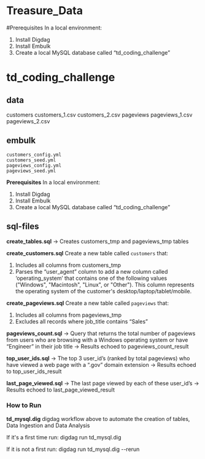 # Treasure_Data
#Prerequisites
In a local environment:
1. Install Digdag
2. Install Embulk
3. Create a local MySQL database called “td_coding_challenge”

# td_coding_challenge

## data
customers
  customers_1.csv
  customers_2.csv
pageviews
  pageviews_1.csv
  pageviews_2.csv
## embulk
    customers_config.yml
    customers_seed.yml
    pageviews_config.yml
    pageviews_seed.yml

**Prerequisites**
In a local environment:
1. Install Digdag
2. Install Embulk
3. Create a local MySQL database called “td_coding_challenge”

## sql-files
**create_tables.sql** -> Creates customers_tmp and pageviews_tmp tables

**create_customers.sql** 
  Create a new table called `customers` that:
  1. Includes all columns from customers_tmp
  2. Parses the “user_agent” column to add a new column called ‘operating_system’ that contains one
     of the following values ("Windows", "Macintosh", "Linux", or "Other"). This column represents the operating system of the customer's desktop/laptop/tablet/mobile.

**create_pageviews.sql**
  Create a new table called `pageviews` that:
  1. Includes all columns from pageviews_tmp
  2. Excludes all records where job_title contains “Sales”

**pageviews_count.sql** -> Query that returns the total number of pageviews from users who are browsing with a Windows operating system or have “Engineer” in their job title -> Results echoed to  pageviews_count_result

**top_user_ids.sql** -> The top 3 user_id’s (ranked by total pageviews) who have viewed a web page with a “.gov” domain extension -> Results echoed to top_user_ids_result

**last_page_viewed.sql** -> The last page viewed by each of these user_id’s -> Results echoed to last_page_viewed_result



### How to Run
**td_mysql.dig**
digdag workflow above to automate the creation of tables, Data Ingestion and Data Analysis

If it's a first time run:
digdag run td_mysql.dig

If it is not a first run:
digdag run td_mysql.dig --rerun
